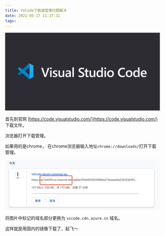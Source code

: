 ```yaml
---
title: VsCode下载速度慢问题解决
date: 2021-05-17 11:37:31
tags:
---
```


![](/images/vscode_logo.png)

首先到官网 [https://code.visualstudio.com/](https://code.visualstudio.com/) 下载文件。

浏览器打开下载管理。

如果用的是chrome， 在chrome浏览器输入地址`chrome://downloads/`打开下载管理。

![123](/images/vscode_download.png)

将图片中标记的域名部分更换为 `vscode.cdn.azure.cn` 域名。

这样就是用国内的镜像下载了，起飞～

